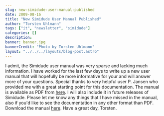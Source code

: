 ```yaml
---
slug: new-simidude-user-manual-published
date: 2009-08-16
title: "New Simidude User Manual Published"
author: "Torsten Uhlmann"
tags: ["it", "newsletter", "simidude"]
categories: []
description:
banner: banner.jpg
bannerCredit: "Photo by Torsten Uhlmann"
layout: "../../../layouts/blog-post.astro"
---
```


I admit, the Simidude user manual was very sparse and lacking much information. I have worked for the last few days to write up a new user manual that will hopefully be more informative for your and will answer more of your questions. Special thanks to very helpful user P. Jansen who provided me with a great starting point for this documentation. The manual is available as PDF from [here](http://helpdesk.agynamix.de/index.php?pg=kb.page&id=6). I will also include it in future releases of Simidude. Please let me know any things that I have missed in the manual, also if you'd like to see the documentation in any other format than PDF. Download the manual [here](http://helpdesk.agynamix.de/index.php?pg=kb.page&id=6). Have a great day, Torsten.
